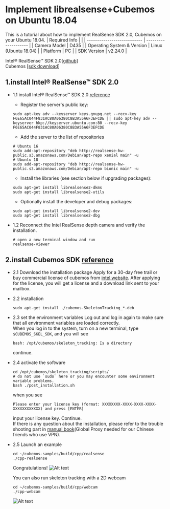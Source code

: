 # Implement librealsense+Cubemos on Ubuntu 18.04
This is a tutorial about how to implement RealSense SDK 2.0, Cubemos on your Ubuntu 18.04.
| Required Info               |                      |
| --------------------------- | -------------------- |
| Camera Model                | D435               |
| Operating System & Version  | Linux (Ubuntu 18.04) |
| Platform                    | PC                   |
| SDK Version                 | v2.24.0              |

Intel® RealSense™ SDK 2.0[[github]](https://github.com/IntelRealSense/librealsense)  
Cubemos [[sdk download]](https://www.intelrealsense.com/skeleton-tracking/)  

## 1.install Intel® RealSense™ SDK 2.0
- 1.1 install Intel® RealSense™ SDK 2.0 [reference](https://github.com/IntelRealSense/librealsense/blob/master/doc/distribution_linux.md)
	
	- Register the server's public key:
	```
	sudo apt-key adv --keyserver keys.gnupg.net --recv-key F6E65AC044F831AC80A06380C8B3A55A6F3EFCDE || sudo apt-key adv --keyserver hkp://keyserver.ubuntu.com:80 --recv-key F6E65AC044F831AC80A06380C8B3A55A6F3EFCDE
	```

	- Add the server to the list of repositories
	```
	# Ubuntu 16
	sudo add-apt-repository "deb http://realsense-hw-public.s3.amazonaws.com/Debian/apt-repo xenial main" -u
	# Ubuntu 18
	sudo add-apt-repository "deb http://realsense-hw-public.s3.amazonaws.com/Debian/apt-repo bionic main" -u
	```

	- Install the libraries (see section below if upgrading packages):
	```
	sudo apt-get install librealsense2-dkms
	sudo apt-get install librealsense2-utils
	```
	
	- Optionally install the developer and debug packages:
	```
	sudo apt-get install librealsense2-dev
	sudo apt-get install librealsense2-dbg 
	```

- 1.2 Reconnect the Intel RealSense depth camera and verify the installation.
	```
	# open a new terminal window and run
	realsense-viewer 
	```
  
## 2.install Cubemos SDK [reference](https://dev.intelrealsense.com/docs/skeleton-tracking-sdk-installation-guide)
- 2.1 Download the installation package
     Apply for a 30-day free trail or buy commercial license of cubemos from [intel website](https://www.intelrealsense.com/skeleton-tracking/). After applying for the license, you will get a license and a download link sent to your mailbox.
- 2.2 installation 
    ```
    sudo apt-get install ./cubemos-SkeletonTracking_*.deb
    ```
- 2.3 set the environment variables
   Log out and log in again to make sure that all environment variables are loaded correctly.    
   When you log in to the system, turn on a new terminal, type `$CUBEMOS_SKEL_SDK`, and you will see 
   ```
   bash: /opt/cubemos/skeleton_tracking: Is a directory
   ```
   continue.
- 2.4 activate the software
  ```
  cd /opt/cubemos/skeleton_tracking/scripts/
  # do not use `sudo` here or you may encounter some environment variable problems.
  bash ./post_installation.sh
  ```
  when you see
  ```
  Please enter your license key (format: XXXXXXXX-XXXX-XXXX-XXXX-XXXXXXXXXXXX) and press [ENTER]
  ```
  input your license key. Continue.  
  If there is any question about the installation, please refer to the trouble shooting part in 
  [manual book](https://download-skeleton-tracking-sdk.s3.eu-central-1.amazonaws.com/GettingStartedGuide.pdf)(Global Proxy needed for our Chinese friends who use VPN).   

- 2.5 Launch an example
  ```
  cd ~/cubemos-samples/build/cpp/realsense
  ./cpp-realsense
  ```
  Congratulations!
  ![Alt text](https://github.com/DarrenJiang13/realsense-for-skeleton-tracking-linux/blob/master/images/cubmos_rs.png "cubmos-realsense")
  
  You can also run skeleton tracking with a 2D webcam
  ```
  cd ~/cubemos-samples/build/cpp/webcam
  ./cpp-webcam
  ```
  ![Alt text](https://github.com/DarrenJiang13/realsense-for-skeleton-tracking-linux/blob/master/images/cubmos_webcam.png "cubmos-webcam")
  
  
  
  
  
  
  
  
